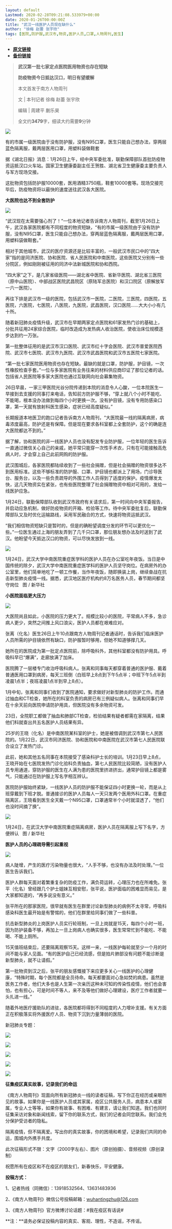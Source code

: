 ```yaml
---
layout: default
Lastmod: 2020-02-28T09:21:08.533979+00:00
date: 2020-01-26T00:00:00Z
title: "武汉一线医护人员现在缺什么"
author: "徐梅 赵蕾 张宇欣"
tags: [医院,防护服,武汉市,物资,医护人员,口罩,人物周刊,医生]
---
```


* [**原文链接**](http://mp.weixin.qq.com/s?__biz=MTY0MzI5NDcwMQ==&mid=2651213213&idx=1&sn=5ecac4fb94ff30614ff7d0b31c76bde2&chksm=523fb51f65483c095db0983331c7bb6931479339ba8bbacb02e1146a857f7d1040d786c8421a#rd)
* [**备份链接**](https://archive.vn/d5Bey)


> **武汉第一批七家定点医院医用物资也存在短缺**
> 
> **防疫物资今日抵达汉口，明日有望缓解**
> 
> 本文首发于南方人物周刊
> 
> 文 | 本刊记者 徐梅 赵蕾 张宇欣
> 
> 编辑 | 周建平 蒯乐昊
> 
> 全文约**3479**字，细读大约需要**9**分钟

![](/images/post/b1dc3863f83f6fdcae2261a24337de78.jpg)

有的市属一级医院由于没有防护服，没有N95口罩，医生只能自己想办法，穿两层蓝色隔离服，戴两层医用口罩，用塑料袋做鞋套

据《湖北日报》消息：1月26日上午，经中央军委批准，联勤保障部队首批防疫物资运抵汉口火车站。国家卫生健康委副主任王贺胜、湖北省卫生健康委主要负责人与军方现场交接。

这批物资包括防护服10000套，医用酒精3750瓶，鞋套10000套等。现场交接完毕后，防疫物资将以最快的速度送往武汉各大医院。

**大医院也达不到全套防护**

![](/images/post/3e6a6eb40e027f3cb4aef742eef1954c.jpg)

“武汉现在太需要强心剂了！”一位本地记者告诉南方人物周刊，截至1月26日上午，武汉各家医院都有不同程度的物资短缺，“有的市属一级医院由于没有防护服，没有N95口罩，医生只能自己想办法，穿两层蓝色隔离服，戴两层医用口罩，用塑料袋做鞋套。”

相对于其他城市，武汉的医疗资源还是比较丰富的，一般武汉市民口中的“四大家”指的是同济医院、协和医院、省人民医院和中南医院，这些医院又分别有一些分院区，例如刚刚被征用的同济中法新城医院和协和西院。

“四大家”之下，是几家省级医院——湖北省中医院、省新华医院、湖北省三医院（原中山医院）、中部战区医院武昌院区（原陆军总医院）和汉口院区（原解放军一六一医院）。

再往下排是武汉市一级的医院，包括武汉市一医院，二医院，三医院，四医院，五医院，六医院，七医院，八医院，九医院，武昌医院，汉口医院……大大小小有几十所。

随着新冠肺炎疫情升级，武汉市在早期两家定点医院和61家发热门诊的基础上，分批共征用24家综合医院，临时改造成为发热病人收治医院，使收治床位规模逐步达到约一万张。

第一批整体征用的是武汉市汉口医院、武汉市红十字会医院、武汉市普爱医院西院、武汉市七医院、武汉市九医院、武汉市武昌医院和武汉市五医院七家医院。

“第一批七家医院医用物资也存在短缺。最缺的就是口罩，防护服，护目镜，一次性橡胶检查手套。”一位与多家医院有业务往来的材料供应商印证了那位记者的话。包括省人民医院等多家大医院也通过互联网向社会募集物资。

26日早晨，一家三甲医院光谷分院传递到本院的消息令人心酸，一位本院医生一早接到去支援的同事打来电话，告知前方防护服不够，“穿上就八个小时不能吃、不能喝，根本没办法做到每四个小时更换一次。没有护目镜，没有专用防感染口罩，第一天就有放射科医生感染，症状已经高度疑似。”

长期报道本地医卫的跑口记者告诉南方人物周刊，“大医院最一线的隔离病房，病毒浓度最高，防护还是有保障。但是现在要求各科室都上全套防护，这个的确是连大医院都达不到的。”

据了解，协和医院的非一线医护人员也没有配发专业防护服，一位年轻的医生告诉一直通过微信关心自己的亲戚，她平常只能穿一次性手术衣，只有在可能接触高危病人时，才会穿上自己此前网购的防护服。

武汉围城后，各家医院都陆续收到了一些社会捐赠，但是社会捐赠的物资很多达不到医用标准。这些不够标准的防护服、口罩、护目镜也都派上了用场，门诊导医台、服务台，以及一些负责疏导的外围工作人员得到了适度的保护。疫情爆发太快，这几天物资实在紧张，也有些医院整理了社会捐赠物资中相对可用的，发给一线医护应急。

1月24日，联勤保障部队收到武汉市政府有关请求后，第一时间向中央军委报告，并启动应急机制，做好防疫物资的开箱、检验等工作。待中央军委批复后，联勤保障部队又及时优化运输路线，采用军民融合的方式，快速将物资运抵武汉。

“我们相信物资短缺只是暂时的，但是的确盼望调度分发的环节可以更优化一些。”一位医生通过上海的朋友弄到了几千只口罩，那位朋友想办法及时送到了武汉。他盼望今天抵达汉口的物资，可以尽快发放到一线。

![](/images/post/673b62c61ce72c8fe2caae9b0fdf0ee2.jpg)

1月24日，武汉大学中南医院重症医学科的医护人员在办公室吃年夜饭。当日是中国传统的除夕，武汉大学中南医院重症医学科的医护人员坚守岗位。在病房外的办公室里，他们简单地吃了一顿工作餐，当作年夜饭，随即换装上岗，继续奋战在抗击新型肺炎疫情一线。据悉，武汉地区医疗机构约8万名医务人员，春节期间都坚守岗位   图 / 新华社

**小医院面临更大压力**

![](/images/post/3e6a6eb40e027f3cb4aef742eef1954c.jpg)

大医院尚且如此，小医院的压力更大了。规模比较小的医院，平常病人不多，急诊病人更少，突然之间推上风口浪尖，医护人员都在艰难应对。

张离（化名）医生26日上午10点跟南方人物周刊记者通话时，告诉我们临床医护人员所需的护目镜依然有缺口，防护服暂时够用，但她不知道够撑几天。

她所在的医院成为第一批定点医院前，除呼吸科外，其他科室都没有防护用具。呼吸科早已“爆满”，走廊放满了加床。

医院腾了一层楼专门收治呼吸科病人。张离和同事每天都穿着普通的医护服、戴着普通医用口罩到病房，每天三班倒（白班早上8点到下午5点半；中班下午5点半到凌晨1点半；夜班凌晨1点半到早上8点）。

1月中旬，张离和同事们收到了医院通知，要求做好对新型肺炎的防护工作。而通过抽血和CT检查，她所在的科室负责的病房已有三例疑似病人。张离和同事们早在十余天前向医院申请防护用具，但医院没有多余物资可发。

23日，全院职工都做了抽血和肺部CT检查，检验结果有疑者都需在家隔离，结果他们科就查出共五名医护人员结果有异。

25岁的王晓（化名）是中南医院某科室的护士，她是被借调到武汉市第七人民医院的。1月22日，武汉市同济医院、协和医院和中南医院在武汉市第七人民医院联合设立了发热门诊。

此前，她和其他五名同事在本院接受了感染科护士长的培训。1月23日早上8点，王晓开始在七医院发热门诊化验科负责抽血，第七人民医院比较简陋，没有医护人员专用通道，穿防护服的医生在人满为患的医院里挤进挤出，通常护目镜上都是雾气，只能通过在防护服上写名字相互辨认。

医院防护服始终紧缺，一线医护人员的防护服不能保证四小时更换一轮，而是从上班穿戴到下班才脱。普通接诊的医护人员每人一天只发两个医用外科口罩。在重症隔离区，王晓看到医生全天戴一个N95口罩，口罩通常半个小时就湿透了，“他们也没时间摘了换”。

![](/images/post/d8d5a85db896a25093360a9a82a02046.jpg)

1月24日，在武汉大学中南医院重症隔离病房，医护人员在隔离服上写下名字，方便辨认   图 / 新华社

**医护人员的心理疏导需引起重视**

![](/images/post/3e6a6eb40e027f3cb4aef742eef1954c.jpg)

病人陡增，产生的医疗污染物量也很大，“人手不够，也没有办法及时处理。”一位医生告诉我们。

医护人群每天面对着繁重复杂的防疫工作，满负荷运转，心理压力也在所难免。张平（化名）曾经跟几个护士姐妹互相安慰，张平说，医护面临的困难显而易见，是大家都知道的，“再多说没有意义。”

张平所在的那家医院，很早就有医生在群里讨论新型肺炎的病例不太寻常，呼吸科感染科医生最开始是有警惕的，他们在群里给同事们做了一些科普。

抗击新型肺炎的上岗医护人员实行轮班制，一旦上岗就是15天，每四个小时一班，因为防护装备不够，再加上一旦上岗病人也确实很多，医生常常忙到不能吃、不能喝、不能上厕所。

15天值班结束后，还要隔离观察15天。这样一来，一线医护每轮就至少一个月的时间不能与家人见面。“有的医护自己已经流感，但是拍片肺部没有问题不能诊断是新型肺炎，就不让请假。”

第一批物资到汉之后，张平的朋友感慨接下来应更多关心一线医护的心理健康，“特殊时期，每个医院都是全员待命。每天都要面对心急如焚的病患。虽然是医务工作者，他们大多也是人生第一次亲历这种未可知的传染性疫情，他们也会害怕，也有担心，可是时间不等人，来不及等他们做好心理建设，医疗工作者就要一头扎进一线。”

随着外地医疗援助队的进驻，各医院都将得到不同程度的人力增补支援。有关方面正在积极落实将外援医疗人员、物资下沉到力量薄弱的医院。

新冠肺炎专题：

  

  

  

  

  

[![](/images/post/2a130cbb565d4bba6a703d5d9b46b3f2.jpg)](http://mp.weixin.qq.com/s?__biz=MTY0MzI5NDcwMQ==&mid=2651213172&idx=1&sn=3bbe167d978a2fa368aad313ec3f2ba3&chksm=523fb5f665483ce02f2f24d0b157024b2096beb88417c918aa0cb8df6e053bc04771f390ff38&scene=21#wechat_redirect)

[![](/images/post/588f5edbd119823d6843785a61ddb37a.jpg)](http://mp.weixin.qq.com/s?__biz=MTY0MzI5NDcwMQ==&mid=2651213159&idx=1&sn=16648c1fad40f8b95a17bb52aca4d9a0&chksm=523fb5e565483cf3d2d0122daef92b36d88e1f746d1c92b1547c2497e55db5f5218e349d38dd&scene=21#wechat_redirect)

[![](/images/post/1eacdfc8717e02c6a7278f8ff6a728bc.jpg)](http://mp.weixin.qq.com/s?__biz=MTY0MzI5NDcwMQ==&mid=2651213148&idx=1&sn=08055480dabcf8d1ff34e1d035239bfa&chksm=523fb5de65483cc82f39c0041704aeb7f8ce05d8d73e3708c5a931b19552436dc469bafaa653&scene=21#wechat_redirect)

[![](/images/post/23cf86adb8cfd5f5403b382fc1138f7e.jpg)](http://mp.weixin.qq.com/s?__biz=MTY0MzI5NDcwMQ==&mid=2651213198&idx=1&sn=fe6a2bf40400f048613783329f71d193&chksm=523fb50c65483c1a42e2a33ee98cc50d4bfcb3a0059b8e8f716c3bc425e0eb69e0aac1cd69f5&scene=21#wechat_redirect)

![](/images/post/e246aa9b0988c272911b21b8cb52df8a.jpg)

**征集疫区真实故事，记录我们的命运**

《南方人物周刊》现面向所有新冠肺炎一线的读者征稿，写下你正在经历或亲眼所见的故事。如果你是一线医护人员或其家属，疫区公共服务人员，病患本人或家属，专业人士等等，如果你有故事、有困难、有建言，请让我们知道。我们也同时征集采访对象和新闻线索，留下你的联系方式，我们的记者会同您联系。我们会充分保护受访者的隐私。

隔离疫情，但不隔离爱。写出你的真实故事，你的困境和希望，记录我们共同的命运，围城内外携手共度。

此次征稿形式不限：文字（2000字左右）、图片（原创拍摄）、音频视频（原创录制）

祝愿所有在疫区和不在疫区的朋友们，新春快乐，平安健康。

**投稿方式：**

1、记者热线（同微信）：13918532564、13631483936

2、《南方人物周刊》微信公号投稿邮箱：wuhantingzhu@126.com

3、《南方人物周刊》官方微博讨论话题：#我在疫区有话说# 

**注：**请务必保证投稿内容的真实、客观、理性，不造谣，不传谣。

